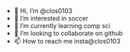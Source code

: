 - 👋 Hi, I’m @clos0103
- 👀 I’m interested in soccer
- 🌱 I’m currently learning comp sci
- 💞️ I’m looking to collaborate on github
- 📫 How to reach me insta@clos0103

<!---
clos0103/clos0103 is a ✨ special ✨ repository because its `README.md` (this file) appears on your GitHub profile.
You can click the Preview link to take a look at your changes.
--->
